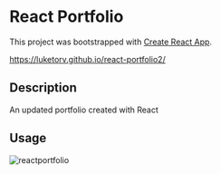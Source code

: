 # React Portfolio

This project was bootstrapped with [Create React App](https://github.com/facebook/create-react-app).

https://luketorv.github.io/react-portfolio2/

## Description

An updated portfolio created with React

## Usage


![reactportfolio](https://user-images.githubusercontent.com/104324965/190875168-064c5842-5728-4107-ac63-841169011c3b.jpg)
